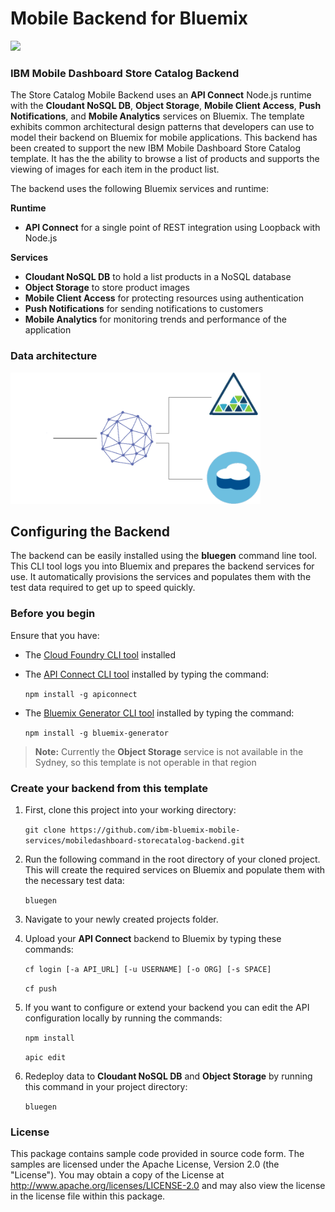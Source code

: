 # Mobile Backend for Bluemix
[![](https://img.shields.io/badge/bluemix-powered-blue.svg)](https://bluemix.net)

### IBM Mobile Dashboard Store Catalog Backend
The Store Catalog Mobile Backend uses an  **API Connect** Node.js runtime with the **Cloudant NoSQL DB**, **Object Storage**, **Mobile Client Access**, **Push Notifications**, and **Mobile Analytics** services on Bluemix. The template exhibits common architectural design patterns that developers can use to model their backend on Bluemix for mobile applications. This backend has been created to support the new IBM Mobile Dashboard Store Catalog template. It has the the ability to browse a list of products and supports the viewing of images for each item in the product list.

The backend uses the following Bluemix services and runtime:

**Runtime**
* **API Connect** for a single point of REST integration using Loopback with Node.js

**Services**
* **Cloudant NoSQL DB** to hold a list products in a NoSQL database
* **Object Storage** to store product images
* **Mobile Client Access** for protecting resources using authentication
* **Push Notifications** for sending notifications to customers
* **Mobile Analytics** for monitoring trends and performance of the application

### Data architecture
<img src="readme/data.gif" alt="backend architecture" width="400px"/>

## Configuring the Backend

The backend can be easily installed using the **bluegen** command line tool. This CLI tool logs you into Bluemix and prepares the backend services for use. It automatically provisions the services and populates them with the test data required to get up to speed quickly.

### Before you begin
Ensure that you have:

* The [Cloud Foundry CLI tool](https://github.com/cloudfoundry/cli) installed
* The [API Connect CLI tool](https://www.npmjs.com/package/apiconnect) installed by typing the command:

	`npm install -g apiconnect`
* The [Bluemix Generator CLI tool](https://www.npmjs.com/package/bluemix-generator) installed by typing the command:

	`npm install -g bluemix-generator`

> **Note:** Currently the **Object Storage** service is not available in the Sydney, so this template is not operable in that region

### Create your backend from this template

1. First, clone this project into your working directory:

	`git clone https://github.com/ibm-bluemix-mobile-services/mobiledashboard-storecatalog-backend.git`

2. Run the following command in the root directory of your cloned project. This will create the required services on Bluemix and populate them with the necessary test data:

	`bluegen`

3. Navigate to your newly created projects folder.
4. Upload your **API Connect** backend to Bluemix by typing these commands:

	`cf login [-a API_URL] [-u USERNAME] [-o ORG] [-s SPACE]`

	`cf push`

5. If you want to configure or extend your backend you can edit the API configuration locally by running the commands:

	`npm install`

	`apic edit`

6. Redeploy data to **Cloudant NoSQL DB** and **Object Storage** by running this command in your project directory:

	`bluegen`

### License
This package contains sample code provided in source code form. The samples are licensed under the Apache License, Version 2.0 (the "License"). You may obtain a copy of the License at http://www.apache.org/licenses/LICENSE-2.0 and may also view the license in the license file within this package.
